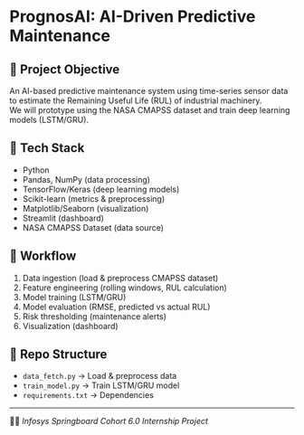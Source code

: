 # PrognosAI: AI-Driven Predictive Maintenance

## 🔹 Project Objective
An AI-based predictive maintenance system using time-series sensor data to estimate the Remaining Useful Life (RUL) of industrial machinery.  
We will prototype using the NASA CMAPSS dataset and train deep learning models (LSTM/GRU).

## 🔹 Tech Stack
- Python
- Pandas, NumPy (data processing)
- TensorFlow/Keras (deep learning models)
- Scikit-learn (metrics & preprocessing)
- Matplotlib/Seaborn (visualization)
- Streamlit (dashboard)
- NASA CMAPSS Dataset (data source)

## 🔹 Workflow
1. Data ingestion (load & preprocess CMAPSS dataset)  
2. Feature engineering (rolling windows, RUL calculation)  
3. Model training (LSTM/GRU)  
4. Model evaluation (RMSE, predicted vs actual RUL)  
5. Risk thresholding (maintenance alerts)  
6. Visualization (dashboard)  

## 🔹 Repo Structure
- `data_fetch.py` → Load & preprocess data  
- `train_model.py` → Train LSTM/GRU model  
- `requirements.txt` → Dependencies  

---
👨‍💻 *Infosys Springboard Cohort 6.0 Internship Project*
